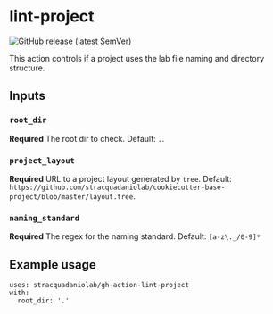 # lint-project
![GitHub release (latest SemVer)](https://img.shields.io/github/v/tag/stracquadaniolab/gh-action-lint-project)

This action controls if a project uses the lab file naming and directory structure. 

## Inputs

### `root_dir`

**Required** The root dir to check. Default: `.`.

### `project_layout`

**Required** URL to a project layout generated by `tree`. Default: `https://github.com/stracquadaniolab/cookiecutter-base-project/blob/master/layout.tree`.

### `naming_standard`

**Required** The regex for the naming standard. Default: `[a-z\._/0-9]*`

## Example usage

``` 
uses: stracquadaniolab/gh-action-lint-project
with:
  root_dir: '.'
```